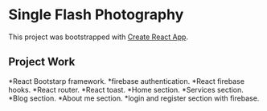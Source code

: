 # Single Flash Photography

This project was bootstrapped with [Create React App](https://github.com/facebook/create-react-app).

## Project Work
*React Bootstarp framework.
*firebase authentication.
*React firebase hooks.
*React router.
*React toast.
*Home section.
*Services section.
*Blog section.
*About me section.
*login and register section with firebase.

